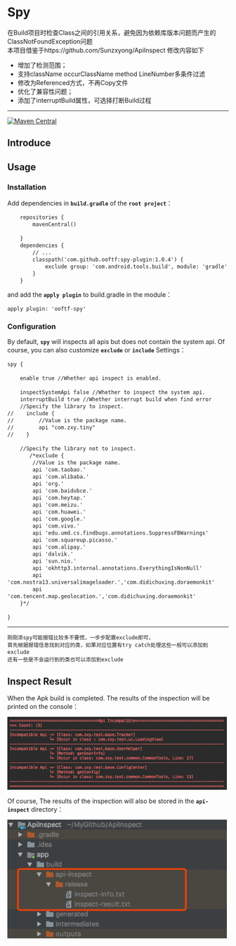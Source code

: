 # **Spy**

在Build项目时检查Class之间的引用关系，避免因为依赖库版本问题而产生的ClassNotFoundException问题  
本项目借鉴于https://github.com/Sunzxyong/ApiInspect 修改内容如下
* 增加了检测范围；
* 支持className occurClassName method LineNumber多条件过滤
* 修改为Referenced方式，不再Copy文件
* 优化了兼容性问题；
* 添加了interruptBuild属性，可选择打断Build过程

-------------------------------------------------------------------------------
[![Maven Central](https://maven-badges.herokuapp.com/maven-central/com.github.ooftf/spy-plugin/badge.svg)](https://maven-badges.herokuapp.com/maven-central/com.github.ooftf/spy-plugin)
## **Introduce**


## **Usage**
### **Installation**
Add dependencies in **`build.gradle`** of the **`root project`**：

```
    repositories {
        mavenCentral()
   
    }
    dependencies {
        // ...
        classpath('com.github.ooftf:spy-plugin:1.0.4') {
            exclude group: 'com.android.tools.build', module: 'gradle'
        }
    }
```

and add the **`apply plugin`** to build.gradle in the module：

```
apply plugin: 'ooftf-spy'
```

### **Configuration**
By default, **`spy`** will inspects all apis but does not contain the system api. Of course, you can also customize **`exclude`** or **`include`** Settings：

```
spy {

    enable true //Whether api inspect is enabled.

    inspectSystemApi false //Whether to inspect the system api.
    interruptBuild true //Whether interrupt build when find error
    //Specify the library to inspect.
//    include {
//        //Value is the package name.
//        api "com.zxy.tiny"
//    }

    //Specify the library not to inspect.
       /*exclude {
        //Value is the package name.
        api 'com.taobao.'
        api 'com.alibaba.'
        api 'org.'
        api 'com.baidubce.'
        api 'com.heytap.'
        api 'com.meizu.'
        api 'com.huawei.'
        api 'com.google.'
        api 'com.vivo.'
        api 'edu.umd.cs.findbugs.annotations.SuppressFBWarnings'
        api 'com.squareup.picasso.'
        api 'com.alipay.'
        api 'dalvik.'
        api 'sun.nio.'
        api 'okhttp3.internal.annotations.EverythingIsNonNull'
        api 'com.nostra13.universalimageloader.','com.didichuxing.doraemonkit'
        api 'com.tencent.map.geolocation.','com.didichuxing.doraemonkit'
    }*/

}
```
-------

    刚刚添spy可能报错比较多不要慌，一步步配置exclude即可，  
    首先根据报错信息找到对应的类，如果对应位置有try catch处理这些一般可以添加到exclude
    还有一些是不会运行到的类也可以添加到exclude
## **Inspect Result**
When the Apk build is completed. The results of the inspection will be printed on the console：

<img src="https://raw.githubusercontent.com/Sunzxyong/ImageRepository/master/apiinspect.png" width="500"/>

Of course, The results of the inspection will also be stored in the **`api-inspect`** directory：

<img src="https://raw.githubusercontent.com/Sunzxyong/ImageRepository/master/apiinspect_result.jpg" width="500"/>


